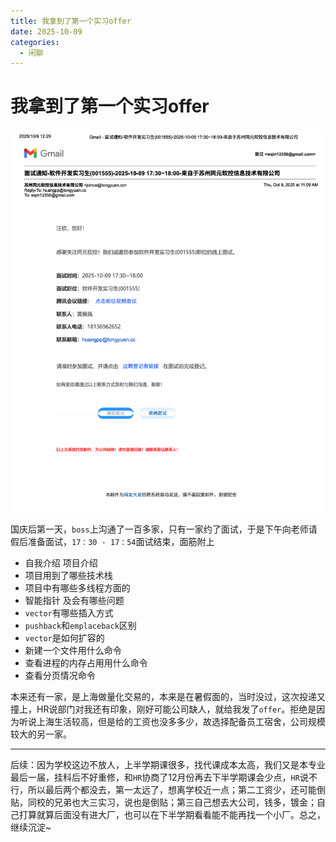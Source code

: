 ```yaml
---
title: 我拿到了第一个实习offer
date: 2025-10-09
categories:
  - 闲聊
---
```


# 我拿到了第一个实习offer

![image-20251009215442279](https://raw.githubusercontent.com/QinMou000/pic/main/image-20251009215442279.png)

国庆后第一天，`boss`上沟通了一百多家，只有一家约了面试，于是下午向老师请假后准备面试，`17：30 - 17：54`面试结束，面筋附上

- 自我介绍 项目介绍
- 项目用到了哪些技术栈
- 项目中有哪些多线程方面的
- 智能指针 及会有哪些问题
- `vector`有哪些插入方式
- `pushback`和`emplaceback`区别
- `vector`是如何扩容的
- 新建一个文件用什么命令
- 查看进程的内存占用用什么命令
- 查看分页情况命令

本来还有一家，是上海做量化交易的，本来是在暑假面的，当时没过，这次投递又撞上，HR说部门对我还有印象，刚好可能公司缺人，就给我发了`offer`。拒绝是因为听说上海生活较高，但是给的工资也没多多少，故选择配备员工宿舍，公司规模较大的另一家。

------

后续：因为学校这边不放人，上半学期课很多，找代课成本太高，我们又是本专业最后一届，挂科后不好重修，和`HR`协商了12月份再去下半学期课会少点，`HR`说不行，所以最后两个都没去，第一太远了，想离学校近一点；第二工资少，还可能倒贴，同校的兄弟也大三实习，说也是倒贴；第三自己想去大公司，钱多，镀金；自己打算就算后面没有进大厂，也可以在下半学期看看能不能再找一个小厂。总之，继续沉淀~
